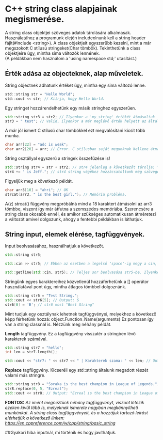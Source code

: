 # C++ string class alapjainak megismerése.

A string class objektjei szöveges adatok tárolására alkalmasak. 
Használatához a programunk elején includeolnunk kell a string header fájlt(#include \<string\>).
A class objektjeit egyszerűbb kezelni, mint a már megszokott C stílusú stringeket(Char tömbök).
Tekinthetünk a class objektjeire úgy, mintha sima változók lennének.    
(A példákban nem használom a 'using namespace std;' utasítást.)

## Érték adása az objecteknek, alap műveletek.

String objectnek adhatunk értéket úgy, mintha egy sima változó lenne.
```C
std::string str = "Hello World";
std::cout << str; // Kiírja, hogy Hello World.
```

Egy stringet hozzárendelhetünk egy másik stringhez egyszerűen.
```cpp
std::string str3 = str2; // Ilyenkor a 'my_string' értékét átmásoltuk 'str2'-be.
str3 = " test"; // Valid, ilyenkor a már meglévő érték helyett az általunk megadottat fogja tárolni.
```

A már jól ismert C stílusú char tömbökkel ezt megvalósítani kicsit több munka.
```C
char arr[22] = "adc is weak";
char arr2[20] = arr; // Error. C stílusban saját megunknak kellene átmásolni az értékel például egy strcpy() függvénnyel. 
 ```
 
String osztállyal egyszerű a stringek összefűzése is!
```cpp
std::string str4 = str + str2; // str4 jelenleg a következőt tárolja: "Hello World my name".
str4 += " is Jeff."; // str4 string végéhez hozzácsatoltunk még szöveget.
```

Figyeljük meg a következő példát.
```C
char arr3[10] = "ahri"; // OK
strcat(arr3, " is the best girl."); // Memória probléma.
 ```
A(z) strcat() függvény megpróbálná mind a 18 karaktert átmásolni az arr3 tömbbe, viszont így már átfutna a szomszédos memóriába.
Szerencsére a string class okosabb ennél, és amikor szükséges automatikusan átméretezi a változót amivel dolgozunk, ahogy a fentebbi példákban is láthatjuk.

## String input, elemek elérése, tagfüggvények.

Input beolvasásához, használhatjuk a következőt.
```cpp
std::string str5;

std::cin >> str5; // Ebben az esetben a legelső 'space'-ig megy a cin, és azt olvassuk be str5-be.

std::getline(std::cin, str5); // Teljes sor beolvasása str5-be. Ilyenkor a "newline" karakterig olvasunk be adatot a változónkba.
```

Stringünk egyes karaktereihez közvetlenül hozzáférhetünk a [] operátor használatával pont úgy, mintha átlagos tömbbel dolgoznánk.
```cpp
std::string str6 = "Test String.";
std::cout << str6[5]; // Output: S
str6[0] = 'B'; // str6 most "Best String"
 ```

Mint tudjuk egy osztálynak lehetnek tagfüggvényei, melyekhez a következő képp férhetünk hozzá: object.Function_Name(arguments)
Ez pontosan így van a string classnál is. Nézzünk meg néhány példát.

**Length** tagfüggvény.
Ez a tagfüggvény visszatér a stringben lévő karakterek számával.

```cpp
std::string str7 = "hello";
int len = str7.length();

std::cout << "str7: " << str7 << " | Karakterek szama: " << len; // Output: "str7: hello | Karakterek szama: 5"
 ```
 
**Replace** tagfüggvény.
Kicseréli egy std::string általunk megadott részét valami más stringre.
```cpp
std::string str8 = "Soraka is the best champion in League of Legends.";
str8.replace(0, 5, "Ezreal");
std::cout << str8; // Output: "Ezreal is the best champion in League of Legends."
```

**FONTOS:** *Az imént megnéztünk néhány tagfüggvényt, viszont létezik ezeken kívül több is, melyeknek ismerete nagyban megkönnyítheti munkánkat. A string class tagfüggvényeit, és a hozzájuk tartozó leírást elérhetjük a következő linken: https://en.cppreference.com/w/cpp/string/basic_string*


##Gyakori hiba inputnál, mi történik és hogy javíthatjuk.

















